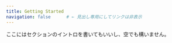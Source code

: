 ```yaml
---
title: Getting Started
navigation: false      # ← 見出し専用にしてリンクは非表示
---
```


ここにはセクションのイントロを書いてもいいし、空でも構いません。
